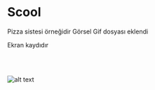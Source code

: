 
<h1> Scool</h1>
Pizza sistesi örneğidir
Görsel Gif dosyası eklendi
<p> Ekran kaydıdır</p>
<br> <br>

![alt text](<Ön yüz Gif-2.gif>)




